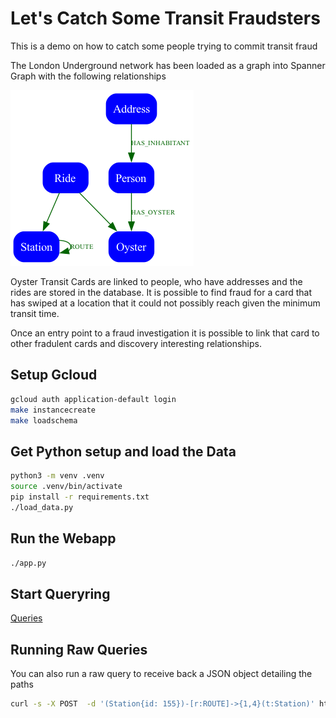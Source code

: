 # Let's Catch Some Transit Fraudsters

This is a demo on how to catch some people trying to commit transit fraud

The London Underground network has been loaded as a graph into Spanner Graph with the following relationships

![graph](./docs/graph.png)

Oyster Transit Cards are linked to people, who have addresses and the rides are stored in the database.
It is possible to find fraud for a card that has swiped at a location that it could not possibly reach given the minimum transit time.

Once an entry point to a fraud investigation it is possible to link that card to other fradulent cards and discovery interesting relationships.

## Setup Gcloud 

```bash
gcloud auth application-default login
make instancecreate
make loadschema
```


## Get Python setup and load the Data

```bash
python3 -m venv .venv
source .venv/bin/activate
pip install -r requirements.txt
./load_data.py
```

## Run the Webapp

```bash
./app.py
```

## Start Queryring

[Queries](./SampleQueries.md)

## Running Raw Queries

You can also run a raw query to receive back a JSON object detailing the paths

```bash
curl -s -X POST  -d '(Station{id: 155})-[r:ROUTE]->{1,4}(t:Station)' http://localhost:5000/raw |jq
```
